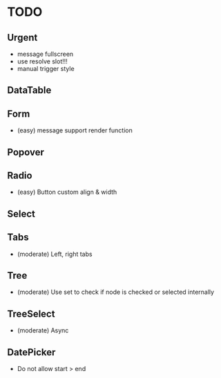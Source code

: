 # TODO

## Urgent

- message fullscreen
- use resolve slot!!!
- manual trigger style

## DataTable

## Form

- (easy) message support render function

## Popover

## Radio

- (easy) Button custom align & width

## Select

## Tabs

- (moderate) Left, right tabs

## Tree

- (moderate) Use set to check if node is checked or selected internally

## TreeSelect

- (moderate) Async

## DatePicker

- Do not allow start > end
